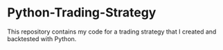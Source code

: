 # Python-Trading-Strategy
This repository contains my code for a trading strategy that I created and backtested with Python. 
